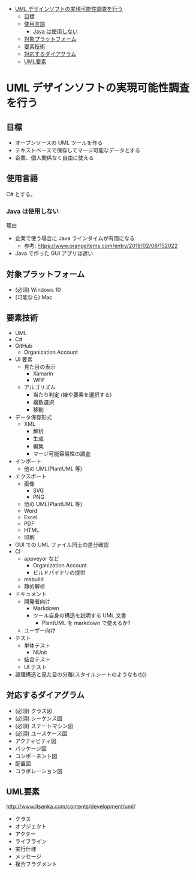 <!-- TOC -->

- [UML デザインソフトの実現可能性調査を行う](#uml-デザインソフトの実現可能性調査を行う)
    - [目標](#目標)
    - [使用言語](#使用言語)
        - [Java は使用しない](#java-は使用しない)
    - [対象プラットフォーム](#対象プラットフォーム)
    - [要素技術](#要素技術)
    - [対応するダイアグラム](#対応するダイアグラム)
    - [UML要素](#uml要素)

<!-- /TOC -->

# UML デザインソフトの実現可能性調査を行う

## 目標

- オープンソースの UML ツールを作る
- テキストベースで保存してマージ可能なデータとする
- 企業、個人関係なく自由に使える

## 使用言語

C# とする。

### Java は使用しない

理由

- 企業で使う場合に Java ラインタイムが有償になる
    - 参考: https://www.orangeitems.com/entry/2018/02/08/152022
- Java で作った GUI アプリは遅い

## 対象プラットフォーム

- (必須) Windows 10
- (可能なら) Mac

## 要素技術

- UML
- C#
- GitHub
   - Organization Account
- UI 要素
   - 見た目の表示
      - Xamarin
      - WFP
   - アルゴリズム
      - 当たり判定 (線や要素を選択する)
      - 複数選択
      - 移動
- データ保存形式
   - XML
      - 解析
      - 生成
      - 編集
      - マージ可能容易性の調査
- インポート
   - 他の UML(PlantUML 等)
- エクスポート
   - 画像
      - SVG
      - PNG
   - 他の UML(PlantUML 等)
   - Word
   - Excel
   - PDF
   - HTML
   - 印刷
- GUI での UML ファイル同士の差分確認
- CI
   - appveyor など
       - Organization Account
       - ビルドバイナリの提供
   - msbuild
   - 静的解析
- ドキュメント
   - 開発者向け
      - Markdown
       - ツール自身の構造を説明する UML 文書
           - PlantUML を markdown で使えるか?
    - ユーザー向け
- テスト
   - 単体テスト
       - NUnit
   - 結合テスト
   - UI テスト
- 論理構造と見た目の分離(スタイルシートのようなもの))

## 対応するダイアグラム

- (必須) クラス図
- (必須) シーケンス図
- (必須) ステートマシン図
- (必須) ユースケース図
- アクティビティ図
- パッケージ図
- コンポーネント図
- 配置図
- コラボレーション図

## UML要素

http://www.itsenka.com/contents/development/uml/

- クラス
- オブジェクト
- アクター
- ライフライン
- 実行仕様
- メッセージ
- 複合フラグメント


